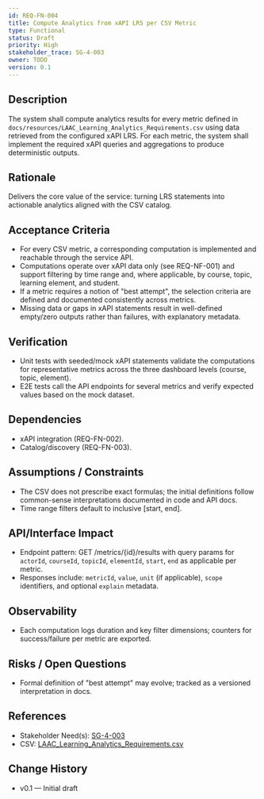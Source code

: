```yaml
---
id: REQ-FN-004
title: Compute Analytics from xAPI LRS per CSV Metric
type: Functional
status: Draft
priority: High
stakeholder_trace: SG-4-003
owner: TODO
version: 0.1
---
```


## Description
The system shall compute analytics results for every metric defined in `docs/resources/LAAC_Learning_Analytics_Requirements.csv` using data retrieved from the configured xAPI LRS. For each metric, the system shall implement the required xAPI queries and aggregations to produce deterministic outputs.

## Rationale
Delivers the core value of the service: turning LRS statements into actionable analytics aligned with the CSV catalog.

## Acceptance Criteria
- For every CSV metric, a corresponding computation is implemented and reachable through the service API.
- Computations operate over xAPI data only (see REQ-NF-001) and support filtering by time range and, where applicable, by course, topic, learning element, and student.
- If a metric requires a notion of "best attempt", the selection criteria are defined and documented consistently across metrics.
- Missing data or gaps in xAPI statements result in well-defined empty/zero outputs rather than failures, with explanatory metadata.

## Verification
- Unit tests with seeded/mock xAPI statements validate the computations for representative metrics across the three dashboard levels (course, topic, element).
- E2E tests call the API endpoints for several metrics and verify expected values based on the mock dataset.

## Dependencies
- xAPI integration (REQ-FN-002).
- Catalog/discovery (REQ-FN-003).

## Assumptions / Constraints
- The CSV does not prescribe exact formulas; the initial definitions follow common-sense interpretations documented in code and API docs.
- Time range filters default to inclusive [start, end].

## API/Interface Impact
- Endpoint pattern: GET /metrics/{id}/results with query params for `actorId`, `courseId`, `topicId`, `elementId`, `start`, `end` as applicable per metric.
- Responses include: `metricId`, `value`, `unit` (if applicable), `scope` identifiers, and optional `explain` metadata.

## Observability
- Each computation logs duration and key filter dimensions; counters for success/failure per metric are exported.

## Risks / Open Questions
- Formal definition of "best attempt" may evolve; tracked as a versioned interpretation in docs.

## References
- Stakeholder Need(s): [SG-4-003](../strs-needs/SG-4-003.md)
- CSV: [LAAC_Learning_Analytics_Requirements.csv](../resources/LAAC_Learning_Analytics_Requirements.csv)

## Change History
- v0.1 — Initial draft

